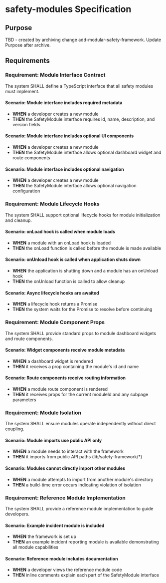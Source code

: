 # safety-modules Specification

## Purpose
TBD - created by archiving change add-modular-safety-framework. Update Purpose after archive.
## Requirements
### Requirement: Module Interface Contract
The system SHALL define a TypeScript interface that all safety modules must implement.

#### Scenario: Module interface includes required metadata
- **WHEN** a developer creates a new module
- **THEN** the SafetyModule interface requires id, name, description, and version fields

#### Scenario: Module interface includes optional UI components
- **WHEN** a developer creates a new module
- **THEN** the SafetyModule interface allows optional dashboard widget and route components

#### Scenario: Module interface includes optional navigation
- **WHEN** a developer creates a new module
- **THEN** the SafetyModule interface allows optional navigation configuration

### Requirement: Module Lifecycle Hooks
The system SHALL support optional lifecycle hooks for module initialization and cleanup.

#### Scenario: onLoad hook is called when module loads
- **WHEN** a module with an onLoad hook is loaded
- **THEN** the onLoad function is called before the module is made available

#### Scenario: onUnload hook is called when application shuts down
- **WHEN** the application is shutting down and a module has an onUnload hook
- **THEN** the onUnload function is called to allow cleanup

#### Scenario: Async lifecycle hooks are awaited
- **WHEN** a lifecycle hook returns a Promise
- **THEN** the system waits for the Promise to resolve before continuing

### Requirement: Module Component Props
The system SHALL provide standard props to module dashboard widgets and route components.

#### Scenario: Widget components receive module metadata
- **WHEN** a dashboard widget is rendered
- **THEN** it receives a prop containing the module's id and name

#### Scenario: Route components receive routing information
- **WHEN** a module route component is rendered
- **THEN** it receives props for the current moduleId and any subpage parameters

### Requirement: Module Isolation
The system SHALL ensure modules operate independently without direct coupling.

#### Scenario: Module imports use public API only
- **WHEN** a module needs to interact with the framework
- **THEN** it imports from public API paths (lib/safety-framework/*)

#### Scenario: Modules cannot directly import other modules
- **WHEN** a module attempts to import from another module's directory
- **THEN** a build-time error occurs indicating violation of isolation

### Requirement: Reference Module Implementation
The system SHALL provide a reference module implementation to guide developers.

#### Scenario: Example incident module is included
- **WHEN** the framework is set up
- **THEN** an example incident reporting module is available demonstrating all module capabilities

#### Scenario: Reference module includes documentation
- **WHEN** a developer views the reference module code
- **THEN** inline comments explain each part of the SafetyModule interface

